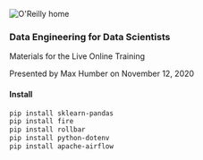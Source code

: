 ![O'Reilly home](https://cdn.oreillystatic.com/images/sitewide-headers/oreilly_logo_mark_red.svg)



### Data Engineering for Data Scientists

Materials for the Live Online Training

Presented by Max Humber on November 12, 2020



#### Install

```sh
pip install sklearn-pandas
pip install fire
pip install rollbar
pip install python-dotenv
pip install apache-airflow
```





